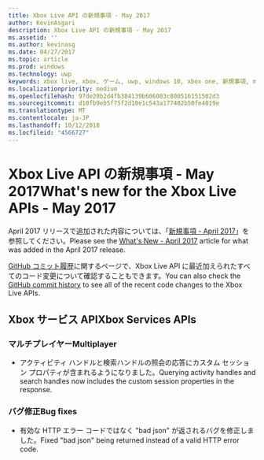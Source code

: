 ```yaml
---
title: Xbox Live API の新規事項 - May 2017
author: KevinAsgari
description: Xbox Live API の新規事項 - May 2017
ms.assetid: ''
ms.author: kevinasg
ms.date: 04/27/2017
ms.topic: article
ms.prod: windows
ms.technology: uwp
keywords: xbox live, xbox, ゲーム, uwp, windows 10, xbox one, 新規事項, may 2017
ms.localizationpriority: medium
ms.openlocfilehash: 97de20b2d4fb384139b606003c800516151502d3
ms.sourcegitcommit: d10fb9eb5f75f2d10e1c543a177402b50fe4019e
ms.translationtype: MT
ms.contentlocale: ja-JP
ms.lasthandoff: 10/12/2018
ms.locfileid: "4566727"
---
```

# <a name="whats-new-for-the-xbox-live-apis---may-2017"></a><span data-ttu-id="a0ff3-104">Xbox Live API の新規事項 - May 2017</span><span class="sxs-lookup"><span data-stu-id="a0ff3-104">What's new for the Xbox Live APIs - May 2017</span></span>

<span data-ttu-id="a0ff3-105">April 2017 リリースで追加された内容については、「[新規事項 - April 2017](1704-whats-new.md)」を参照してください。</span><span class="sxs-lookup"><span data-stu-id="a0ff3-105">Please see the [What's New - April 2017](1704-whats-new.md) article for what was added in the April 2017 release.</span></span>

<span data-ttu-id="a0ff3-106">[GitHub コミット履歴](https://github.com/Microsoft/xbox-live-api/commits/master)に関するページで、Xbox Live API に最近加えられたすべてのコード変更について確認することもできます。</span><span class="sxs-lookup"><span data-stu-id="a0ff3-106">You can also check the [GitHub commit history](https://github.com/Microsoft/xbox-live-api/commits/master) to see all of the recent code changes to the Xbox Live APIs.</span></span>

## <a name="xbox-services-apis"></a><span data-ttu-id="a0ff3-107">Xbox サービス API</span><span class="sxs-lookup"><span data-stu-id="a0ff3-107">Xbox Services APIs</span></span>

### <a name="multiplayer"></a><span data-ttu-id="a0ff3-108">マルチプレイヤー</span><span class="sxs-lookup"><span data-stu-id="a0ff3-108">Multiplayer</span></span>

* <span data-ttu-id="a0ff3-109">アクティビティ ハンドルと検索ハンドルの照会の応答にカスタム セッション プロパティが含まれるようになりました。</span><span class="sxs-lookup"><span data-stu-id="a0ff3-109">Querying activity handles and search handles now includes the custom session properties in the response.</span></span>

### <a name="bug-fixes"></a><span data-ttu-id="a0ff3-110">バグ修正</span><span class="sxs-lookup"><span data-stu-id="a0ff3-110">Bug fixes</span></span>

* <span data-ttu-id="a0ff3-111">有効な HTTP エラー コードではなく "bad json" が返されるバグを修正しました。</span><span class="sxs-lookup"><span data-stu-id="a0ff3-111">Fixed "bad json" being returned instead of a valid HTTP error code.</span></span>
